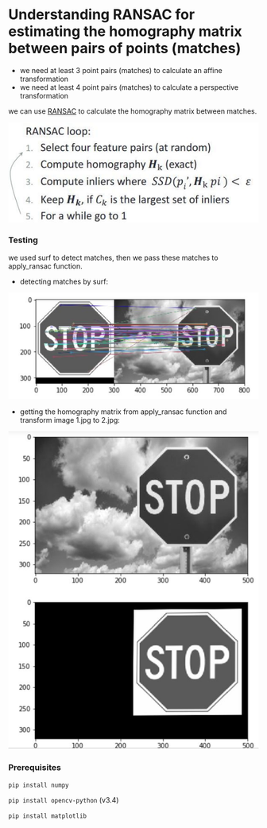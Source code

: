 # Understanding RANSAC for estimating the homography matrix between pairs of points (matches)

- we need at least 3 point pairs (matches) to calculate an affine transformation
- we need at least 4 point pairs (matches) to calculate a perspective transformation


we can use [RANSAC](https://en.wikipedia.org/wiki/Random_sample_consensus) to calculate the homography matrix between matches.

![](images/Capture0.JPG)

### Testing

we used surf to detect matches, then we pass these matches to apply_ransac function.
- detecting matches by surf:

![](images/Capture1.JPG)

- getting the homography matrix from apply_ransac function and transform image 1.jpg to 2.jpg:

![](images/Capture2.JPG)

### Prerequisites
`pip install numpy`

`pip install opencv-python` (v3.4)

`pip install matplotlib`
